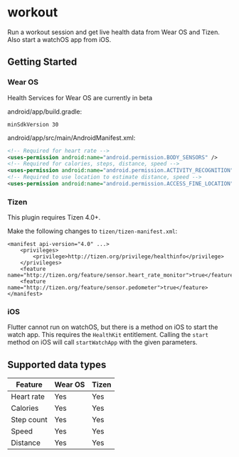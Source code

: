 # workout

Run a workout session and get live health data from Wear OS and Tizen. Also start a watchOS app from iOS.

## Getting Started

### Wear OS

Health Services for Wear OS are currently in beta

android/app/build.gradle:

`minSdkVersion 30`

android/app/src/main/AndroidManifest.xml:

```xml
<!-- Required for heart rate -->
<uses-permission android:name="android.permission.BODY_SENSORS" />
<!-- Required for calories, steps, distance, speed -->
<uses-permission android:name="android.permission.ACTIVITY_RECOGNITION" />
<!-- Required to use location to estimate distance, speed -->
<uses-permission android:name="android.permission.ACCESS_FINE_LOCATION" />
```

### Tizen

This plugin requires Tizen 4.0+.

Make the following changes to `tizen/tizen-manifest.xml`:

```
<manifest api-version="4.0" ...>
    <privileges>
        <privilege>http://tizen.org/privilege/healthinfo</privilege>
    </privileges>
    <feature name="http://tizen.org/feature/sensor.heart_rate_monitor">true</feature>
    <feature name="http://tizen.org/feature/sensor.pedometer">true</feature>
</manifest>
```

### iOS

Flutter cannot run on watchOS, but there is a method on iOS to start the watch app. This requires the `HealthKit` entitlement. Calling the `start` method on iOS will call `startWatchApp` with the given parameters.

## Supported data types

| Feature    | Wear OS | Tizen |
| ---------- | ------- | ----- |
| Heart rate | Yes     | Yes   |
| Calories   | Yes     | Yes   |
| Step count | Yes     | Yes   |
| Speed      | Yes     | Yes   |
| Distance   | Yes     | Yes   |
